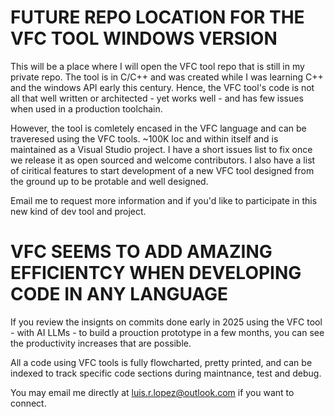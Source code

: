 # FUTURE REPO LOCATION FOR THE VFC TOOL WINDOWS VERSION

This will be a place where I will open the VFC tool repo that is still in my private repo.  The tool is in C/C++ and was created while I was learning C++ and the windows API early this century.  Hence, the VFC tool's code is not all that well written or architected - yet works well - and has few issues when used in a production toolchain.  

However, the tool is comletely encased in the VFC language and can be traveresed using the VFC tools. ~100K loc and within itself and is maintained as a Visual Studio project.  I have a short issues list to fix once we release it as open sourced and welcome contributors.  I also have a list of ciritical features to start development of a new VFC tool designed from the ground up to be protable and well designed.

Email me to request more information and if you'd like to participate in this new kind of dev tool and project.

# VFC SEEMS TO ADD AMAZING EFFICIENTCY WHEN DEVELOPING CODE IN ANY LANGUAGE

If you review the insignts on commits done early in 2025 using the VFC tool - with AI LLMs - to build a prouction prototype in a few months, you can see the productivity increases that are possible.

All a code using VFC tools is fully flowcharted, pretty printed, and can be indexed to track specific code sections during maintnance, test and debug.

You may email me directly at luis.r.lopez@outlook.com if you want to connect.


